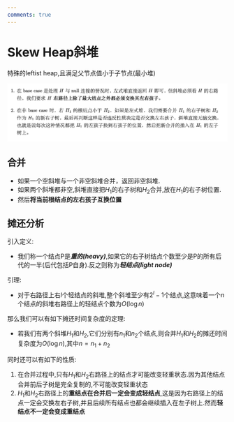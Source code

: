 ```yaml
---
comments: true
---
```


# Skew Heap斜堆

特殊的leftist heap,且满足父节点值小于子节点(最小堆)

![斜堆](./figures/斜堆.png)

## 合并

- 如果一个空斜堆与一个非空斜堆合并，返回非空斜堆.
- 如果两个斜堆都非空,斜堆直接把$H_{1}$的右子树和$H_2$合并,放在$H_1$的右子树位置.
- 然后**将当前根结点的左右孩子互换位置**

## 摊还分析

引入定义:

- 我们称一个结点P是***重的(heavy)***,如果它的右子树结点个数至少是P的所有后代的一半(后代包括P自身).反之则称为***轻结点(light node)***

引理: 

- 对于右路径上右$l$个轻结点的斜堆,整个斜堆至少有$2^l - 1$个结点,这意味着一个$n$个结点的斜堆右路径上的轻结点个数为$O(\log{n})$

那么我们可以有如下摊还时间复杂度的定理:

- 若我们有两个斜堆$H_1$和$H_2$,它们分别有$n_1$和$n_2$个结点,则合并$H_1$和$H_2$的摊还时间复杂度为$O(\log{n})$,其中$n = n_1 + n_2$

同时还可以有如下的性质:

1. 在合并过程中,只有$H_1$和$H_2$右路径上的结点才可能改变轻重状态.因为其他结点合并前后子树是完全复制的,不可能改变轻重状态
2. $H_1$和$H_2$右路径上的**重结点在合并后一定会变成轻结点**,这是因为右路径上的结点一定会交换左右子树,并且后续所有结点也都会继续插入在左子树上.然而**轻结点不一定会变成重结点**